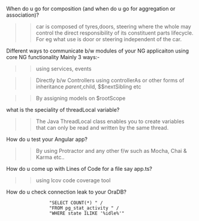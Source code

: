 When do u go for composition (and when do u go for aggregation or association)?
>>car is composed of tyres,doors, steering where the whole may control the direct responsibility of its constituent parts lifecycle. For eg what use is door or steering independent of the car.

Different ways to communicate b/w modules of your NG applicaiton using core NG functionality
Mainly 3 ways:-
>>using services, events

>>Directly b/w Controllers using controllerAs or other forms of inheritance $parent,$child, $$nextSibling etc

>>By assigning models on $rootScope

what is the speciality of threadLocal variable?
>>The Java ThreadLocal class enables you to create variables that can only be read and written by the same thread.

How do u test your Angular app? 
>>By using Protractor and any other f/w such as Mocha, Chai & Karma etc..

How do u come up with Lines of Code for a file say app.ts?
>>using lcov code coverage tool

How do u check connection leak to your OraDB?
>>
                    "SELECT COUNT(*) " /
                    "FROM pg_stat_activity " /
                    "WHERE state ILIKE '%idle%'"
                    
                    
                    
